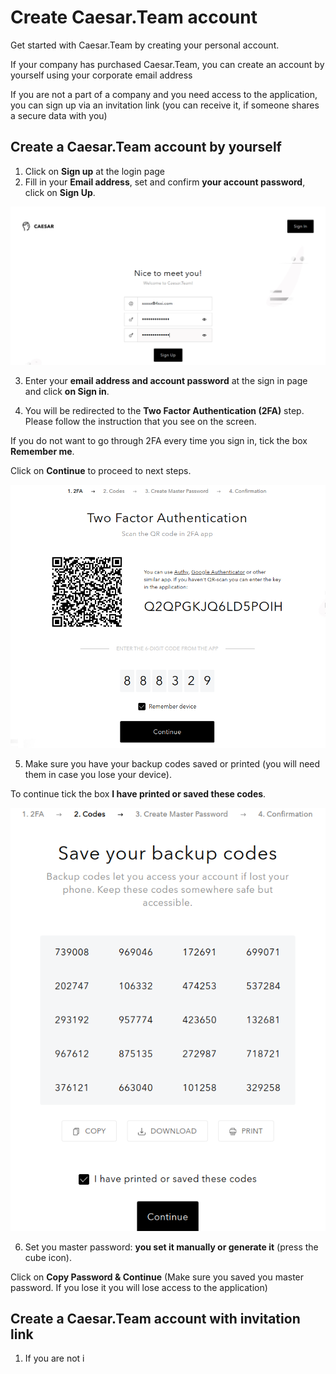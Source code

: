 # Create Caesar.Team account

Get started with Caesar.Team by creating your personal account.

If your company has purchased Caesar.Team, you can create an account by yourself using your corporate email address

If you are not a part of a company and you need access to the application, you can sign up via an invitation link \(you can receive it, if someone shares a secure data with you\)

## Create a Caesar.Team account by yourself

1. Click on **Sign up** at the login page
2. Fill in your **Email address**, set and confirm **your account password**, click on **Sign Up**.

![](../.gitbook/assets/register-1.png)

3. Enter your **email address and account password** at the sign in page and click **on Sign in**.

4. You will be redirected to the **Two Factor Authentication \(2FA\)** step. Please follow the instruction that you see on the screen.

If you do not want to go through 2FA every time you sign in, tick the box **Remember me**. 

Click on **Continue** to proceed to next steps.

![](../.gitbook/assets/register-2.png)

5. Make sure you have your backup codes saved or printed \(you will need them in case you lose your device\).

To continue tick the box **I have printed or saved these codes**. 

![](../.gitbook/assets/register-3.png)

6. Set you master password: **you set it manually or generate it** \(press the cube icon\). 

Click on **Copy Password & Continue** \(Make sure you saved you master password. If you lose it you will lose access to the application\)



##  Create a Caesar.Team account with invitation link

1. If you are not i

